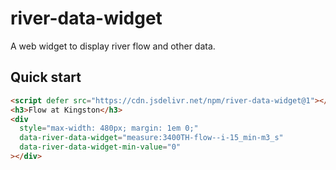 # river-data-widget

A web widget to display river flow and other data.

## Quick start

```html
<script defer src="https://cdn.jsdelivr.net/npm/river-data-widget@1"></script>
<h3>Flow at Kingston</h3>
<div
  style="max-width: 480px; margin: 1em 0;"
  data-river-data-widget="measure:3400TH-flow--i-15_min-m3_s"
  data-river-data-widget-min-value="0"
></div>
```
